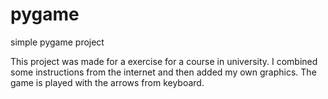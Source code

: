 # pygame
simple pygame project


This project was made for a exercise for a course in university. I combined some instructions from the internet and then added my own graphics. The game is played with the arrows from keyboard.
